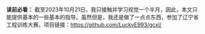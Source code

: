 **读前必看：**
截至2023年10月21日，我只接触并学习视觉一个半月，因此，本文只能提供基本的一些基本的指导。虽然但是，我还是做了一点点东西，参加了辽宁省工程训练大赛。项目链接：https://github.com/LuckyE993/gcxl/  

